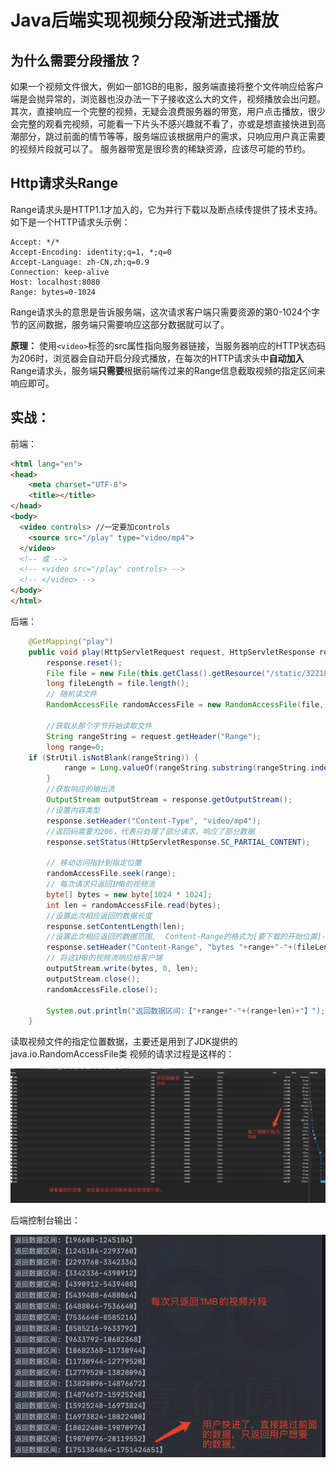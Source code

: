 # Java后端实现视频分段渐进式播放
## 为什么需要分段播放？
如果一个视频文件很大，例如一部1GB的电影，服务端直接将整个文件响应给客户端是会抛异常的，浏览器也没办法一下子接收这么大的文件，视频播放会出问题。
其次，直接响应一个完整的视频，无疑会浪费服务器的带宽，用户点击播放，很少会完整的观看完视频，可能看一下片头不感兴趣就不看了，亦或是想直接快进到高潮部分，跳过前面的情节等等，服务端应该根据用户的需求，只响应用户真正需要的视频片段就可以了。
服务器带宽是很珍贵的稀缺资源，应该尽可能的节约。

## Http请求头Range
Range请求头是HTTP1.1才加入的，它为并行下载以及断点续传提供了技术支持。
如下是一个HTTP请求头示例：
```
Accept: */*
Accept-Encoding: identity;q=1, *;q=0
Accept-Language: zh-CN,zh;q=0.9
Connection: keep-alive
Host: localhost:8080
Range: bytes=0-1024
```
Range请求头的意思是告诉服务端，这次请求客户端只需要资源的第0-1024个字节的区间数据，服务端只需要响应这部分数据就可以了。

**原理：**
使用`<video>`标签的src属性指向服务器链接，当服务器响应的HTTP状态码为206时，浏览器会自动开启分段式播放，在每次的HTTP请求头中**自动加入**Range请求头，服务端**只需要**根据前端传过来的Range信息截取视频的指定区间来响应即可。

## 实战：
前端：
```html
<html lang="en">
<head>
	<meta charset="UTF-8">
	<title></title>
</head>
<body>
  <video controls> //一定要加controls
    <source src="/play" type="video/mp4">
  </video>
  <!-- 或 -->
  <!-- <video src="/play" controls> -->
  <!-- </video> -->
</body>
</html>
```
后端：
```java
	@GetMapping("play")
	public void play(HttpServletRequest request, HttpServletResponse response) throws IOException {
		response.reset();
		File file = new File(this.getClass().getResource("/static/322185980-1-16.mp4").getPath());
		long fileLength = file.length();
		// 随机读文件
		RandomAccessFile randomAccessFile = new RandomAccessFile(file, "r");

		//获取从那个字节开始读取文件
		String rangeString = request.getHeader("Range");
		long range=0;
    if (StrUtil.isNotBlank(rangeString)) {
			range = Long.valueOf(rangeString.substring(rangeString.indexOf("=") + 1, rangeString.indexOf("-")));
		}
		//获取响应的输出流
		OutputStream outputStream = response.getOutputStream();
		//设置内容类型
		response.setHeader("Content-Type", "video/mp4");
		//返回码需要为206，代表只处理了部分请求，响应了部分数据
		response.setStatus(HttpServletResponse.SC_PARTIAL_CONTENT);

		// 移动访问指针到指定位置
		randomAccessFile.seek(range);
		// 每次请求只返回1MB的视频流
		byte[] bytes = new byte[1024 * 1024];
		int len = randomAccessFile.read(bytes);
		//设置此次相应返回的数据长度
		response.setContentLength(len);
		//设置此次相应返回的数据范围,  Content-Range的格式为[要下载的开始位置]-[结束位置]/[文件总大小]；
		response.setHeader("Content-Range", "bytes "+range+"-"+(fileLength-1)+"/"+fileLength);
		// 将这1MB的视频流响应给客户端
		outputStream.write(bytes, 0, len);
		outputStream.close();
		randomAccessFile.close();

		System.out.println("返回数据区间:【"+range+"-"+(range+len)+"】");
	}
```
读取视频文件的指定位置数据，主要还是用到了JDK提供的java.io.RandomAccessFile类
视频的请求过程是这样的：

![](https://raw.githubusercontent.com/NaisWang/images/master/20220409122308.png)

后端控制台输出：

![](https://raw.githubusercontent.com/NaisWang/images/master/20220409122317.png)

